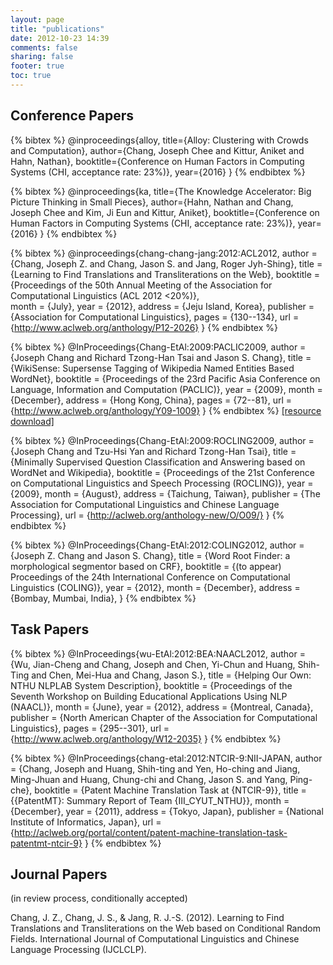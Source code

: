 ```yaml
---
layout: page
title: "publications"
date: 2012-10-23 14:39
comments: false
sharing: false
footer: true
toc: true
---
```


Conference Papers
------------

{% bibtex %}
@inproceedings{alloy,
  title={Alloy: Clustering with Crowds and Computation},
  author={Chang, Joseph Chee and Kittur, Aniket and Hahn, Nathan},
  booktitle={Conference on Human Factors in Computing Systems (CHI, acceptance rate: 23%)},
  year={2016}
}
{% endbibtex %}

{% bibtex %}
@inproceedings{ka,
  title={The Knowledge Accelerator: Big Picture Thinking in Small Pieces},
  author={Hahn, Nathan and Chang, Joseph Chee and Kim, Ji Eun and Kittur, Aniket},
  booktitle={Conference on Human Factors in Computing Systems (CHI, acceptance rate: 23%)},
  year={2016}
}
{% endbibtex %}

{% bibtex %}
@inproceedings{chang-chang-jang:2012:ACL2012,
  author    = {Chang, Joseph Z.  and  Chang, Jason S.  and  Jang, Roger Jyh-Shing},
  title     = {Learning to Find Translations and Transliterations on the Web},
  booktitle = {Proceedings of the 50th Annual Meeting of the Association for Computational Linguistics (ACL 2012 <20%)},  
  month     = {July},
  year      = {2012},
  address   = {Jeju Island, Korea},
  publisher = {Association for Computational Linguistics},
  pages     = {130--134},
  url       = {http://www.aclweb.org/anthology/P12-2026}
}
{% endbibtex %}

{% bibtex %}
@InProceedings{Chang-EtAl:2009:PACLIC2009,
  author    = {Joseph Chang and Richard Tzong-Han Tsai and Jason S. Chang},
  title     = {WikiSense: Supersense Tagging of Wikipedia Named Entities Based WordNet},
  booktitle = {Proceedings of the 23rd Pacific Asia Conference on Language, Information and Computation (PACLIC)},
  year      = {2009},
  month     = {December},
  address   = {Hong Kong, China},
  pages     = {72--81},
  url       = {http://www.aclweb.org/anthology/Y09-1009}
}
{% endbibtex %}
[[resource download]](/wikisense)

{% bibtex %}
@InProceedings{Chang-EtAl:2009:ROCLING2009,
  author    = {Joseph Chang and Tzu-Hsi Yan and Richard Tzong-Han Tsai},
  title     = {Minimally Supervised Question Classification and Answering based on WordNet and Wikipedia},
  booktitle = {Proceedings of the 21st Conference on Computational Linguistics and Speech Processing (ROCLING)},
  year      = {2009},
  month     = {August},
  address   = {Taichung, Taiwan},
  publisher = {The Association for Computational Linguistics and Chinese Language Processing},
  url       = {http://aclweb.org/anthology-new/O/O09/}
}
{% endbibtex %}

{% bibtex %}
@InProceedings{Chang-EtAl:2012:COLING2012,
  author    = {Joseph Z. Chang and Jason S. Chang},
  title     = {Word Root Finder: a morphological segmentor based on CRF},
  booktitle = {(to appear) Proceedings of the 24th International Conference on Computational Linguistics (COLING)},
  year      = {2012},
  month     = {December},
  address   = {Bombay, Mumbai, India},
}
{% endbibtex %}

Task Papers
------------

{% bibtex %}
@InProceedings{wu-EtAl:2012:BEA:NAACL2012,
  author    = {Wu, Jian-Cheng  and  Chang, Joseph  and  Chen, Yi-Chun  and  Huang, Shih-Ting  and  Chen, Mei-Hua  and  Chang, Jason S.},
  title     = {Helping Our Own: NTHU NLPLAB System Description},
  booktitle = {Proceedings of the Seventh Workshop on Building Educational Applications Using NLP (NAACL)},
  month     = {June},
  year      = {2012},
  address   = {Montreal, Canada},
  publisher = {North American Chapter of the Association for Computational Linguistics},
  pages     = {295--301},
  url       = {http://www.aclweb.org/anthology/W12-2035}
}
{% endbibtex %}

{% bibtex %}
@InProceedings{chang-etal:2012:NTCIR-9:NII-JAPAN,
  author   = {Chang, Joseph and Huang, Shih-ting and Yen, Ho-ching and Jiang, Ming-Jhuan and Huang, Chung-chi and Chang, Jason S. and Yang, Ping-che},
  booktitle = {Patent Machine Translation Task at {NTCIR-9}},
  title     = {{PatentMT}: Summary Report of Team {III\_CYUT\_NTHU}},
  month     = {December},
  year      = {2011},
  address   = {Tokyo, Japan},
  publisher = {National Institute of Informatics, Japan},
  url       = {http://aclweb.org/portal/content/patent-machine-translation-task-patentmt-ntcir-9}
}
{% endbibtex %}


Journal Papers 
------------
(in review process, conditionally accepted)

Chang, J. Z., Chang, J. S., & Jang, R. J.-S. (2012). Learning to Find Translations and Transliterations
on the Web based on Conditional Random Fields. International Journal of Computational Linguistics and
Chinese Language Processing (IJCLCLP). 

<!---
@article{chang-chang-jang:2012:IJCLCLP2012,
  title = {Learning to Find Translations and Transliterations on the Web based on Conditional Random Fields},
  journal = {International Journal of Computational Linguistics and Chinese Language Processing (IJCLCLP)},
  author = {Chang, Joseph Z.  and  Chang, Jason S.  and  Jang, Roger Jyh-Shing},
  year = {2012},
}
-->
